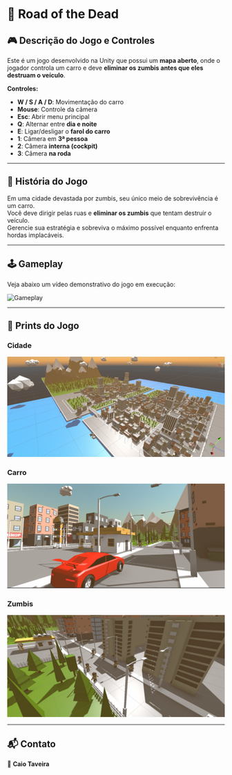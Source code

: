 # 🚗 Road of the Dead  

## 🎮 Descrição do Jogo e Controles  

Este é um jogo desenvolvido na Unity que possui um **mapa aberto**, onde o jogador controla um carro e deve **eliminar os zumbis antes que eles destruam o veículo**.  

**Controles:**  

- **W / S / A / D**: Movimentação do carro  
- **Mouse**: Controle da câmera  
- **Esc**: Abrir menu principal  
- **Q**: Alternar entre **dia e noite**  
- **E**: Ligar/desligar o **farol do carro**  
- **1**: Câmera em **3ª pessoa**  
- **2**: Câmera **interna (cockpit)**  
- **3**: Câmera **na roda**  

---

## 📖 História do Jogo  

Em uma cidade devastada por zumbis, seu único meio de sobrevivência é um carro.  
Você deve dirigir pelas ruas e **eliminar os zumbis** que tentam destruir o veículo.  
Gerencie sua estratégia e sobreviva o máximo possível enquanto enfrenta hordas implacáveis.  

---

## 🕹️ Gameplay  

Veja abaixo um vídeo demonstrativo do jogo em execução:  

![Gameplay](Imagens/gameplay.gif) 

---

## 📸 Prints do Jogo  

### Cidade  
![Cena da Cidade](Imagens/mapa.png)  

### Carro  
![Carro](Imagens/carro.png)  

### Zumbis  
![Zumbis](Imagens/zumbi.png)  

---

## 📬 Contato  

👤 **Caio Taveira**  
